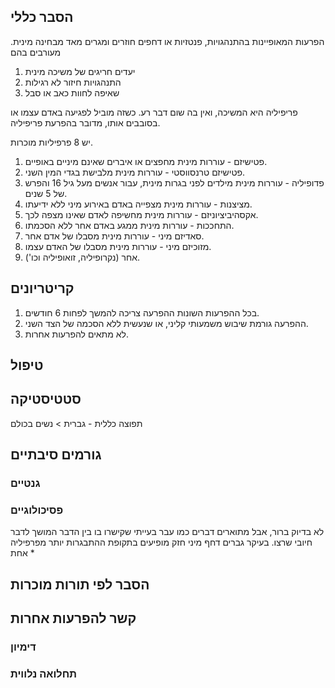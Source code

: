 ## הסבר כללי 
הפרעות המאופיינות בהתנהגויות, פנטזיות או דחפים חוזרים ומגרים מאד מבחינה מינית.
מעורבים בהם 
1. יעדים חריגים של משיכה מינית
2. התנהגויות חיזור לא רגילות
3. שאיפה לחוות כאב או סבל

פריפיליה היא המשיכה, ואין בה שום דבר רע. כשזה מוביל לפגיעה באדם עצמו או בסובבים אותו, מדובר בהפרעת פריפיליה.

יש 8 פרפיליות מוכרות.
1. פטישיזם - עוררות מינית מחפצים או איברים שאינם מיניים באופיים.
2. פטישיזם טרנסווסטי - עוררות מינית מלבישת בגדי המין השני.
3. פדופיליה - עוררות מינית מילדים לפני בגרות מינית, עבור אנשים מעל גיל 16 והפרש של 5 שנים.
4. מציצנות - עוררות מינית מצפייה באדם באירוע מיני ללא ידיעתו.
5. אקסהיביציוניזם - עוררות מינית מחשיפה לאדם שאינו מצפה לכך.
6. התחככות - עוררות מינית ממגע באדם אחר ללא הסכמתו.
7. סאדיזם מיני - עוררות מינית מסבלו של אדם אחר.
8. מזוכיזם מיני - עוררות מינית מסבלו של האדם עצמו.
9. אחר (נקרופיליה, זואופיליה וכו').

## קריטריונים
1.  בכל ההפרעות השונות ההפרעה צריכה להמשך לפחות 6 חודשים.
2. ההפרעה גורמת שיבוש משמעותי קליני, או שנעשית ללא הסכמה של הצד השני.
3. לא מתאים להפרעות אחרות.
## טיפול


## סטטיסטיקה
תפוצה כללית - 
גברית > נשים בכולם
## גורמים סיבתיים
### גנטיים
### פסיכולוגיים
לא בדיוק ברור, אבל מתוארים דברים כמו עבר בעייתי שקישרו בו בין הדבר המושך לדבר חיובי שרצו.
בעיקר גברים
דחף מיני חזק
מופיעים בתקופת ההתבגרות
יותר מפרפיליה אחת
* 
## הסבר לפי תורות מוכרות


## קשר להפרעות אחרות

### דימיון
### תחלואה נלווית


